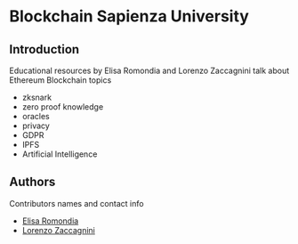 # Blockchain Sapienza University

## Introduction
Educational resources by Elisa Romondia and Lorenzo Zaccagnini talk about Ethereum Blockchain topics

* zksnark
* zero proof knowledge
* oracles
* privacy
* GDPR
* IPFS
* Artificial Intelligence 

## Authors
Contributors names and contact info

* [Elisa Romondia](https://www.linkedin.com/in/elisa-romondia/)
* [Lorenzo Zaccagnini](https://www.linkedin.com/in/lorenzo-zaccagnini/)

